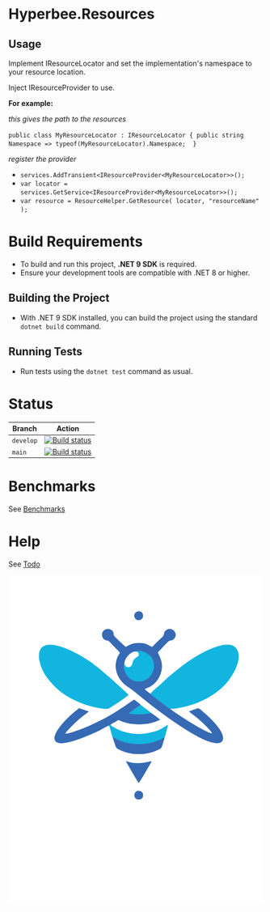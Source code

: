 # Hyperbee.Resources

## Usage

Implement IResourceLocator and set the implementation's namespace to your resource location.

Inject IResourceProvider<Implementation> to use.


**For example:**


*this gives the path to the resources*

 `public class MyResourceLocator : IResourceLocator
 {
     public string Namespace => typeof(MyResourceLocator).Namespace; 
 }`

 *register the provider*

* `services.AddTransient<IResourceProvider<MyResourceLocator>>();`
* `var locator = services.GetService<IResourceProvider<MyResourceLocator>>();`
* `var resource = ResourceHelper.GetResource( locator, "resourceName" ); `



# Build Requirements

* To build and run this project, **.NET 9 SDK** is required.
* Ensure your development tools are compatible with .NET 8 or higher.

## Building the Project

* With .NET 9 SDK installed, you can build the project using the standard `dotnet build` command.

## Running Tests

* Run tests using the `dotnet test` command as usual.


# Status

| Branch     | Action                                                                                                                                                                                                                      |
|------------|-----------------------------------------------------------------------------------------------------------------------------------------------------------------------------------------------------------------------------|
| `develop`  | [![Build status](https://github.com/Stillpoint-Software/hyperbee.resources/actions/workflows/publish.yml/badge.svg?branch=develop)](https://github.com/Stillpoint-Software/hyperbee.resources/actions/workflows/pack_publish.yml)  |
| `main`     | [![Build status](https://github.com/Stillpoint-Software/hyperbee.resources/actions/workflows/publish.yml/badge.svg)](https://github.com/Stillpoint-Software/hyperbee.resources/actions/workflows/pack_publish.yml)                 |


# Benchmarks
 See [Benchmarks](https://github.com/Stillpoint-Software/Hyperbee.Resources/test/Hyperbee.Resources.Benchmark/benchmark/results/Hyperbee.Resources.Benchmark.ResourcesBenchmark-report-github.md)
 

# Help

See [Todo](https://github.com/Stillpoint-Software/hyperbee.resources/blob/main/docs/todo.md)

[![Hyperbee.Resources](https://github.com/Stillpoint-Software/Hyperbee.Resources/blob/main/assets/hyperbee.svg?raw=true)](https://github.com/Stillpoint-Software/Hyperbee.Resources)
